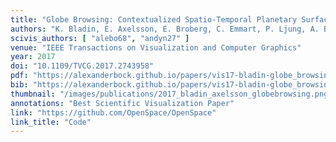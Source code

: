 ```yaml
---
title: "Globe Browsing: Contextualized Spatio-Temporal Planetary Surface Visualization"
authors: "K. Bladin, E. Axelsson, E. Broberg, C. Emmart, P. Ljung, A. Bock, A. Ynnerman"
scivis_authors: [ "alebo68", "andyn27" ]
venue: "IEEE Transactions on Visualization and Computer Graphics"
year: 2017
doi: "10.1109/TVCG.2017.2743958"
pdf: "https://alexanderbock.github.io/papers/vis17-bladin-globe_browsing.pdf"
bib: "https://alexanderbock.github.io/papers/vis17-bladin-globe_browsing.bib"
thumbnail: "/images/publications/2017_bladin_axelsson_globebrowsing.png"
annotations: "Best Scientific Visualization Paper"
link: "https://github.com/OpenSpace/OpenSpace"
link_title: "Code"
---
```


